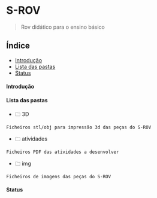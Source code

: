 # S-ROV #
> Rov didático para o ensino básico

## Índice ##
* [Introdução](introdução)
* [Lista das pastas](lista-das-pastas)
* [Status](status)

#### Introdução ####

#### Lista das pastas ####

* 🗀 3D
```
Ficheiros stl/obj para impressão 3d das peças do S-ROV
```
* 🗀 atividades
```
Ficheiros PDF das atividades a desenvolver
```

* 🗀 img
```
Ficheiros de imagens das peças do S-ROV
```
#### Status ####